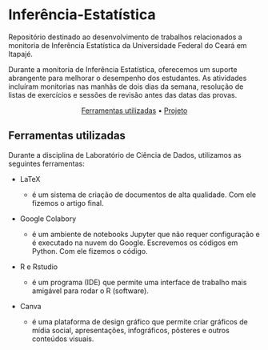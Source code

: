 # Inferência-Estatística
Repositório destinado ao desenvolvimento de trabalhos relacionados a monitoria de Inferência Estatística da Universidade Federal do Ceará em Itapajé.


Durante a monitoria de Inferência Estatística, oferecemos um suporte abrangente para melhorar o desempenho dos estudantes. As atividades incluíram monitorias nas manhãs de dois dias da semana, resolução de listas de exercícios e sessões de revisão antes das datas das provas.


<p align="center">
  <a href="#ferramentas-utilizadas">Ferramentas utilizadas</a> •
  <a href="#projeto">Projeto</a> 
</p>


## Ferramentas utilizadas

Durante a disciplina de Laboratório de Ciência de Dados, utilizamos as seguintes ferramentas:

* LaTeX
  - é um sistema de criação de documentos de alta qualidade. Com ele fizemos o artigo final.
    
* Google Colabory
  - é um ambiente de notebooks Jupyter que não requer configuração e é executado na nuvem do Google. Escrevemos os códigos em Python. Com ele fizemos o código.

* R e Rstudio
  - é um programa (IDE) que permite uma interface de trabalho mais amigável para rodar o R (software).

* Canva
  - é uma plataforma de design gráfico que permite criar gráficos de mídia social, apresentações, infográficos, pôsteres e outros conteúdos visuais.
